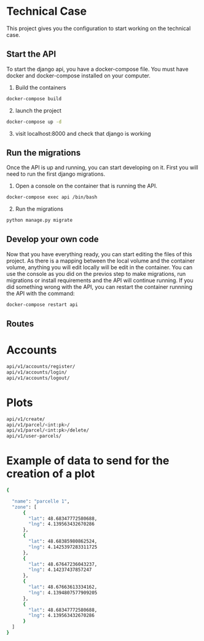 # Technical Case

This project gives you the configuration to start working on the technical case.

## Start the API

To start the django api, you have a docker-compose file. You must have docker and docker-compose installed on your computer.

1. Build the containers
```bash
docker-compose build
```
2. launch the project
```bash
docker-compose up -d
```
3. visit localhost:8000 and check that django is working


## Run the migrations

Once the API is up and running, you can start developing on it.
First you will need to run the first django migrations.
1. Open a console on the container that is running the API.
```bash
docker-compose exec api /bin/bash
```
2. Run the migrations
```bash
python manage.py migrate
```

## Develop your own code

Now that you have everything ready, you can start editing the files of this project. As there is a mapping between the local volume and the container volume, anything you will edit locally will be edit in the container. You can use the console as you did on the previos step to make migrations, run migrations or install requirements and the API will continue running. If you did something wrong with the API, you can restart the container runnning the API with the command:
```bash
docker-compose restart api
```

## Routes

# Accounts
```bash
api/v1/accounts/register/
api/v1/accounts/login/
api/v1/accounts/logout/
```

# Plots
```bash
api/v1/create/
api/v1/parcel/<int:pk>/
api/v1/parcel/<int:pk>/delete/
api/v1/user-parcels/
```

# Example of data to send for the creation of a plot
```bash
{

  "name": "parcelle 1",
  "zone": [
      {
        "lat": 48.68347772580688,
        "lng": 4.139563432670286
      },
      {
        "lat": 48.68385980862524,
        "lng": 4.1425397283311725
      },
      {
        "lat": 48.67647236043237,
        "lng": 4.14237437857247
      },
      {
        "lat": 48.67663613334162,
        "lng": 4.1394807577909205
      },
      {
        "lat": 48.68347772580688,
        "lng": 4.139563432670286
      }
  ]
}
```
